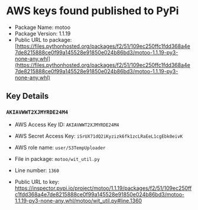 # AWS keys found published to PyPi

* Package Name: motoo
* Package Version: 1.1.19
* Public URL to package: [https://files.pythonhosted.org/packages/f2/51/109ec250ffc1fdd368a4e7de8215888ce0f99a145528e91850e024b86bd3/motoo-1.1.19-py3-none-any.whl](https://files.pythonhosted.org/packages/f2/51/109ec250ffc1fdd368a4e7de8215888ce0f99a145528e91850e024b86bd3/motoo-1.1.19-py3-none-any.whl)

## Key Details

### `AKIAVWWT2XJMYRDE24M4`

* AWS Access Key ID: `AKIAVWWT2XJMYRDE24M4`
* AWS Secret Access Key: `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` 
* AWS role name: `user/S3TempUploader`
* File in package: `motoo/wit_util.py`
* Line number: `1360`

* Public URL to key: https://inspector.pypi.io/project/motoo/1.1.19/packages/f2/51/109ec250ffc1fdd368a4e7de8215888ce0f99a145528e91850e024b86bd3/motoo-1.1.19-py3-none-any.whl/motoo/wit_util.py#line.1360


